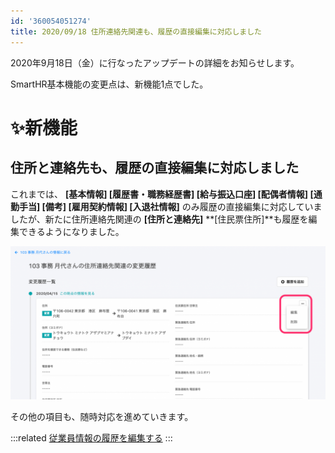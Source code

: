 ```yaml
---
id: '360054051274'
title: 2020/09/18 住所連絡先関連も、履歴の直接編集に対応しました
---
```

2020年9月18日（金）に行なったアップデートの詳細をお知らせします。

SmartHR基本機能の変更点は、新機能1点でした。

# ✨新機能

## 住所と連絡先も、履歴の直接編集に対応しました

これまでは、 **\[基本情報\] \[履歴書・職務経歴書\] \[給与振込口座\] \[配偶者情報\] \[通勤手当\] \[備考\] \[雇用契約情報\] \[入退社情報\]** のみ履歴の直接編集に対応していましたが、新たに住所連絡先関連の **\[住所と連絡先\]** **\[住民票住所\]**も履歴を編集できるようになりました。

![816fff0a-b895-47d0-a47a-4f0a359baa2a-1920x935r.png](./816fff0a-b895-47d0-a47a-4f0a359baa2a-1920x935r.png)

その他の項目も、随時対応を進めていきます。

:::related
[従業員情報の履歴を編集する](https://knowledge.smarthr.jp/hc/ja/articles/360052967933)
:::
